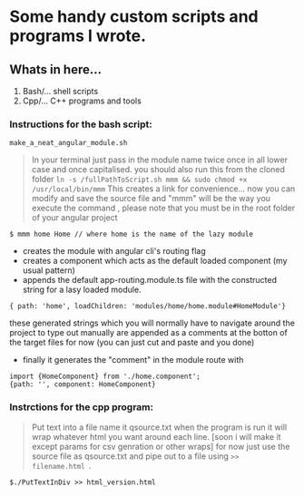 # Some handy custom scripts and programs I wrote.

## Whats in here...
1. Bash/... shell scripts
2. Cpp/... C++ programs and tools


### Instructions for the bash script: 
` make_a_neat_angular_module.sh ` 
> In your terminal just pass in the module name twice once in all lower case and once capitalised. you should also run this from the cloned folder
``` ln -s /fullPathToScript.sh mmm && sudo chmod +x /usr/local/bin/mmm ```
> This creates a link for convenience... now you can modify and save the source file and "mmm" will be the way you execute the command , please note that you must be in the root folder of your angular project
``` 
$ mmm home Home // where home is the name of the lazy module

```
* creates the module with angular cli's routing flag
* creates a component which acts as the default loaded component (my usual pattern)
* appends the default app-routing.module.ts file with the constructed string for a lasy loaded module.
 ```
 { path: 'home', loadChildren: 'modules/home/home.module#HomeModule'}
 ```
 these generated strings which you will normally have to navigate around the project to type out manually are appended as a comments at the botton of the target files for now (you can just cut and paste and you done)
* finally it generates the "comment" in the module route with 
```
import {HomeComponent} from './home.component';
{path: '', component: HomeComponent}

```

### Instrctions for the cpp program:
> Put text into a file name it qsource.txt when the program is run it will wrap whatever html you want around each line. [soon i will make it except params for csv genration or other wraps] for now just use the source file as qsource.txt and pipe out to a file using `>> filename.html `.
```
$./PutTextInDiv >> html_version.html

```



